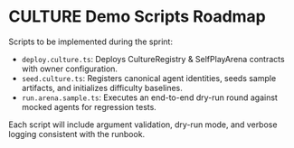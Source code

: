 # CULTURE Demo Scripts Roadmap

Scripts to be implemented during the sprint:
- `deploy.culture.ts`: Deploys CultureRegistry & SelfPlayArena contracts with owner configuration.
- `seed.culture.ts`: Registers canonical agent identities, seeds sample artifacts, and initializes difficulty baselines.
- `run.arena.sample.ts`: Executes an end-to-end dry-run round against mocked agents for regression tests.

Each script will include argument validation, dry-run mode, and verbose logging consistent with the runbook.
